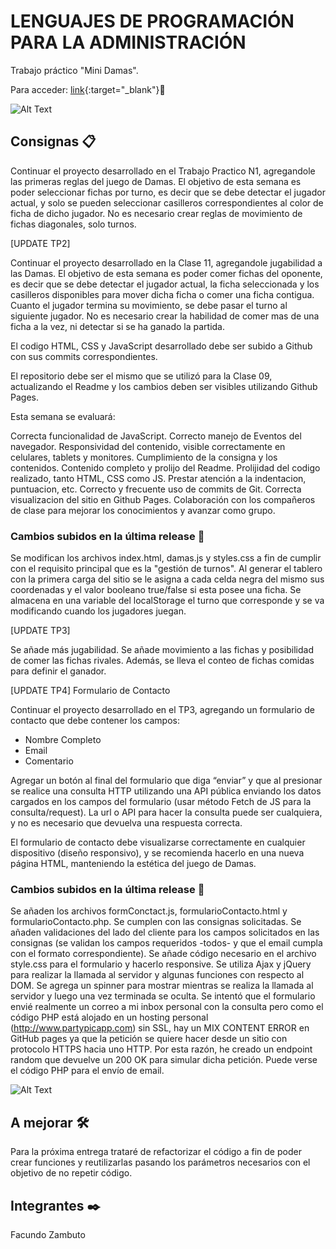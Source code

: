 # LENGUAJES DE PROGRAMACIÓN PARA LA ADMINISTRACIÓN 

Trabajo práctico "Mini Damas". 

Para acceder: [link](https://facundozambuto.github.io/LPPA/TP1/index.html){:target="_blank"}📌



![Alt Text](https://media.giphy.com/media/kTHvm5ZApOvcAin3G4/giphy.gif)

## Consignas 📋

Continuar el proyecto desarrollado en el Trabajo Practico N1, agregandole las primeras reglas del juego de Damas. El objetivo de esta semana es poder seleccionar fichas por turno, es decir que se debe detectar el jugador actual, y solo se pueden seleccionar casilleros correspondientes al color de ficha de dicho jugador. No es necesario crear reglas de movimiento de fichas diagonales, solo turnos.

[UPDATE TP2]

Continuar el proyecto desarrollado en la Clase 11, agregandole jugabilidad a las Damas. El objetivo de esta semana es poder comer fichas del oponente, es decir que se debe detectar el jugador actual, la ficha seleccionada y los casilleros disponibles para mover dicha ficha o comer una ficha contigua. Cuanto el jugador termina su movimiento, se debe pasar el turno al siguiente jugador. No es necesario crear la habilidad de comer mas de una ficha a la vez, ni detectar si se ha ganado la partida.

El codigo HTML, CSS y JavaScript desarrollado debe ser subido a Github con sus commits correspondientes.

El repositorio debe ser el mismo que se utilizó para la Clase 09, actualizando el Readme y los cambios deben ser visibles utilizando Github Pages.

Esta semana se evaluará:

Correcta funcionalidad de JavaScript.
Correcto manejo de Eventos del navegador.
Responsividad del contenido, visible correctamente en celulares, tablets y monitores.
Cumplimiento de la consigna y los contenidos.
Contenido completo y prolijo del Readme.
Prolijidad del codigo realizado, tanto HTML, CSS como JS. Prestar atención a la indentacion, puntuacion, etc.
Correcto y frecuente uso de commits de Git.
Correcta visualizacion del sitio en Github Pages.
Colaboración con los compañeros de clase para mejorar los conocimientos y avanzar como grupo.


### Cambios subidos en la última release 🚀

Se modifican los archivos index.html, damas.js y styles.css a fin de cumplir con el requisito principal que es la "gestión de turnos". Al generar el tablero con la primera carga del sitio
se le asigna a cada celda negra del mismo sus coordenadas y el valor booleano true/false si esta posee una ficha. Se almacena en una variable del localStorage el turno que corresponde y
se va modificando cuando los jugadores juegan. 


[UPDATE TP3]

Se añade más jugabilidad. Se añade movimiento a las fichas y posibilidad de comer las fichas rivales. Además, se lleva el conteo de fichas comidas para definir el ganador.


[UPDATE TP4] Formulario de Contacto

Continuar el proyecto desarrollado en el TP3, agregando un formulario de contacto que debe contener los campos: 

- Nombre Completo
- Email
- Comentario

Agregar un botón al final del formulario que diga “enviar” y que al presionar se realice una consulta HTTP utilizando una API pública enviando los datos cargados en los campos del formulario (usar método Fetch de JS para la consulta/request). La url o API para hacer la consulta puede ser cualquiera, y no es necesario que devuelva una respuesta correcta.

El formulario de contacto debe visualizarse correctamente en cualquier dispositivo (diseño responsivo), y se recomienda hacerlo en una nueva página HTML, manteniendo la estética del juego de Damas.

### Cambios subidos en la última release 🚀

Se añaden los archivos formConctact.js, formularioContacto.html y formularioContacto.php.
Se cumplen con las consignas solicitadas. Se añaden validaciones del lado del cliente para los campos solicitados en las consignas (se validan los campos requeridos -todos- y que el email cumpla con el formato correspondiente). Se añade código necesario en el archivo style.css para el formulario y hacerlo responsive. Se utiliza Ajax y jQuery para realizar la llamada al servidor y algunas funciones con respecto al DOM. Se agrega un spinner para mostrar mientras se realiza la llamada al servidor y luego una vez terminada se oculta. Se intentó que el formulario envié realmente un correo a mi inbox personal con la consulta pero como el código PHP está alojado en un hosting personal (http://www.partypicapp.com) sin SSL, hay un MIX CONTENT ERROR en GitHub pages ya que la petición se quiere hacer desde un sitio con protocolo HTTPS hacia uno HTTP. Por esta razón, he creado un endpoint random que devuelve un 200 OK para simular dicha petición. Puede verse el código PHP para el envío de email.

![Alt Text](https://media.giphy.com/media/1yoEGwbWgKTseKVLxV/giphy.gif)


## A mejorar 🛠️

Para la próxima entrega trataré de refactorizar el código a fin de poder crear funciones y reutilizarlas pasando los parámetros necesarios con el objetivo de no repetir código.

## Integrantes ✒️

Facundo Zambuto
